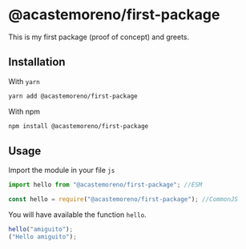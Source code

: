 # @acastemoreno/first-package

This is my first package (proof of concept) and greets.

## Installation

With `yarn`

```bash
yarn add @acastemoreno/first-package
```

With npm

```bash
npm install @acastemoreno/first-package
```

## Usage

Import the module in your file `js`

```js
import hello from "@acastemoreno/first-package"; //ESM

const hello = require("@acastemoreno/first-package"); //CommonJS
```

You will have available the function `hello`.

```js
hello("amiguito");
("Hello amiguito");
```
